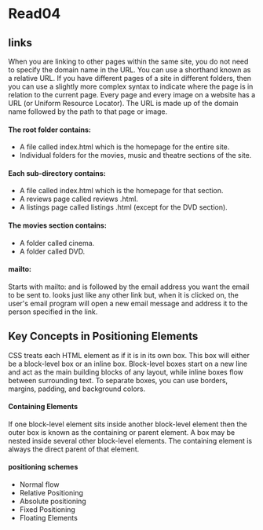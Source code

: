 # Read04
## links
When you are linking to other pages within the same site, you do not need to specify the domain name in the URL. You can use a shorthand known as a relative URL.
If you have different pages of a site in different folders, then you can use a slightly more complex syntax to indicate where the page is in relation to the current page.
Every page and every image on a website has a URL (or Uniform Resource Locator). The URL is made up of the domain name followed by the path to that page or image.
#### The root folder contains:
- A file called index.html which
is the homepage for the entire site.
- Individual folders for the movies, music and theatre sections of the site.
#### Each sub-directory contains:
- A file called index.html which is the homepage for that section.
- A reviews page called reviews .html.
- A listings page called listings .html (except for the DVD section).
#### The movies section contains:
- A folder called cinema.
- A folder called DVD.

#### mailto:
Starts with mailto: and is followed by the email address you want the email to be sent to.
looks just like any other link but, when it is clicked on, the user's email program will open a new email message and address it to the person specified in the link.

## Key Concepts in Positioning Elements
CSS treats each HTML element as if it is in its own box. This box will either be a block-level box or an inline box.
Block-level boxes start on a new line and act as the main building blocks of any layout, while inline boxes flow between surrounding text.
To separate boxes, you can use borders, margins, padding, and background colors. 
#### Containing Elements
If one block-level element sits inside another block-level element then the outer box is known as the containing or parent element.
A box may be nested inside several other block-level elements. The containing element is always the direct parent of that element.
#### positioning schemes
- Normal flow
- Relative Positioning
- Absolute positioning
- Fixed Positioning 
- Floating Elements